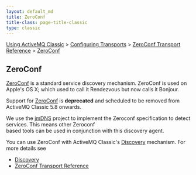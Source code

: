 ```yaml
---
layout: default_md
title: ZeroConf 
title-class: page-title-classic
type: classic
---
```


[Using ActiveMQ Classic](using-activemq-classic) > [Configuring Transports](configuring-transports) > [ZeroConf Transport Reference](zeroconf-transport-reference) > [ZeroConf](zeroconf)


ZeroConf
--------

[ZeroConf](http://www.zeroconf.org/) is a standard service discovery mechanism. ZeroConf is used on Apple's OS X; which used to call it Rendezvous but now calls it Bonjour.

Support for [ZeroConf](zeroconf) is **deprecated** and scheduled to be removed from ActiveMQ Classic 5.8 onwards.

We use the [jmDNS](http://jmdns.sf.net/) project to implement the Zeroconf specification to detect services. This means other Zeroconf  
based tools can be used in conjunction with this discovery agent.

You can use ZeroConf with ActiveMQ Classic's [Discovery](discovery) mechanism. For more details see

*   [Discovery](discovery)
*   [ZeroConf Transport Reference](zeroconf-transport-reference)

